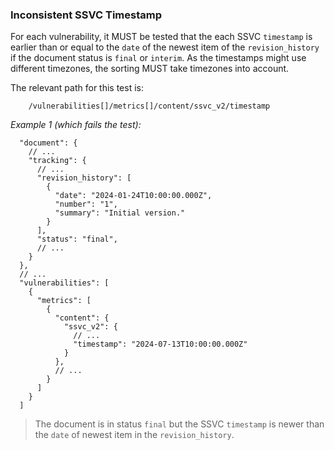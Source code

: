 ### Inconsistent SSVC Timestamp

For each vulnerability, it MUST be tested that the each SSVC `timestamp` is earlier than or equal to the `date` of the newest item of the
`revision_history` if the document status is `final` or `interim`.
As the timestamps might use different timezones, the sorting MUST take timezones into account.

The relevant path for this test is:

```
    /vulnerabilities[]/metrics[]/content/ssvc_v2/timestamp
```

*Example 1 (which fails the test):*

```
  "document": {
    // ...
    "tracking": {
      // ...
      "revision_history": [
        {
          "date": "2024-01-24T10:00:00.000Z",
          "number": "1",
          "summary": "Initial version."
        }
      ],
      "status": "final",
      // ...
    }
  },
  // ...
  "vulnerabilities": [
    {
      "metrics": [
        {
          "content": {
            "ssvc_v2": {
              // ...
              "timestamp": "2024-07-13T10:00:00.000Z"
            }
          },
          // ...
        }
      ]
    }
  ]
```

> The document is in status `final` but the SSVC `timestamp` is newer than the `date` of newest item in the `revision_history`.
